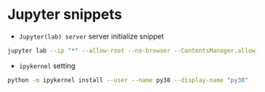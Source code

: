 # Jupyter snippets

- `Jupyter(lab) server` server initialize snippet
```bash
jupyter lab --ip "*" --allow-root --no-browser --ContentsManager.allow_hidden=True
```

- `ipykernel` setting
```bash
python -m ipykernel install --user --name py38 --display-name "py38"
```
